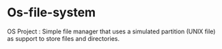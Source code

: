 # Os-file-system
OS Project : Simple file manager that uses a simulated partition (UNIX file) as support to store files and directories. 
